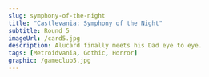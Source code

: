 ```yaml
---
slug: symphony-of-the-night
title: "Castlevania: Symphony of the Night"
subtitle: Round 5
imageUrl: /card5.jpg
description: Alucard finally meets his Dad eye to eye.
tags: [Metroidvania, Gothic, Horror]
graphic: /gameclub5.jpg
---
```

